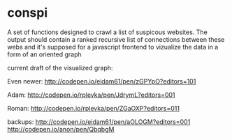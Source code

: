 # conspi
A set of functions designed to crawl a list of suspicous websites. The output should contain a ranked recursive list of connections between these webs and it's supposed for a javascript frontend to vizualize the data in a form of an oriented graph

current draft of the visualized graph:

Even newer:
http://codepen.io/eidam61/pen/zGPYpO?editors=101

Adam:
http://codepen.io/rplevka/pen/JdrymL?editors=001


Roman:
http://codepen.io/rplevka/pen/ZGaOXP?editors=011

backups:
http://codepen.io/eidam61/pen/aOLOGM?editors=001
http://codepen.io/anon/pen/QbqbgM
